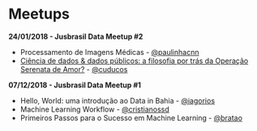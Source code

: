 # Meetups

**24/01/2018 - Jusbrasil Data Meetup #2**
- Processamento de Imagens Médicas - [@paulinhacnn](https://github.com/paulinhacnn)
- [Ciência de dados & dados públicos: a filosofia por trás da Operação Serenata de Amor?](https://speakerdeck.com/cuducos/ciencia-de-dados-and-dados-publicos-a-filosofia-por-tras-da-operacao-serenata-de-amor) - [@cuducos](https://github.com/cuducos)

**07/12/2018 - Jusbrasil Data Meetup #1**

- Hello, World: uma introdução ao Data in Bahia - [@iagorios](https://github.com/iagorios)
- Machine Learning Workflow - [@cristianossd](https://github.com/cristianossd)
- Primeiros Passos para o Sucesso em Machine Learning - [@bratao](https://github.com/bratao)
